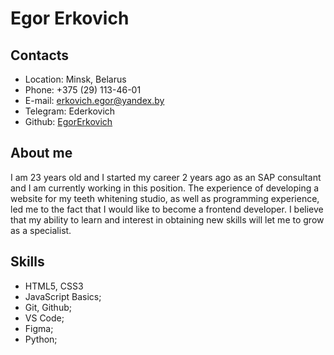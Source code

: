 # Egor Erkovich

## Contacts
- Location: Minsk, Belarus
- Phone: +375 (29) 113-46-01
- E-mail: erkovich.egor@yandex.by
- Telegram: Ederkovich
- Github: [EgorErkovich](https://github.com/EgorErkovich)

## About me
I am 23 years old and I started my career 2 years ago as an SAP consultant and I am currently working in this position. 
The experience of developing a website for my teeth whitening studio, as well as programming experience, led me to the fact that I would like to become a frontend developer.
I believe that my ability to learn and interest in obtaining new skills will let me to grow as a specialist.

## Skills
- HTML5, CSS3
- JavaScript Basics;
- Git, Github;
- VS Code;
- Figma;
- Python;